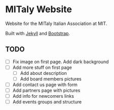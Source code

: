 # MITaly Website

Website for the MITaly Italian Association at MIT.

Built with [Jekyll](https://jekyllrb.com/) and [Bootstrap](http://getbootstrap.com/).



## TODO

- [ ] Fix image on first page. Add dark background
- [ ] Add more stuff on first page
  - [ ] Add about description
  - [ ] Add board members pictures
- [ ] Add contact us page with form
- [ ] Add partners page with pictures
- [ ] Add info for newcomers links
- [ ] Add events groups and structure
